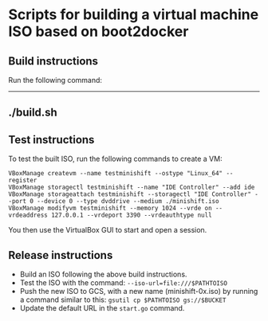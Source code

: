 # Scripts for building a virtual machine ISO based on boot2docker

## Build instructions

Run the following command:
<!-- NEEDINFO: in which directory do we run this? -->
----
./build.sh
----

## Test instructions

To test the built ISO, run the following commands to create a VM:

```shell
VBoxManage createvm --name testminishift --ostype "Linux_64" --register
VBoxManage storagectl testminishift --name "IDE Controller" --add ide
VBoxManage storageattach testminishift --storagectl "IDE Controller" --port 0 --device 0 --type dvddrive --medium ./minishift.iso
VBoxManage modifyvm testminishift --memory 1024 --vrde on --vrdeaddress 127.0.0.1 --vrdeport 3390 --vrdeauthtype null
```

You then use the VirtualBox GUI to start and open a session.

## Release instructions

 * Build an ISO following the above build instructions.
 * Test the ISO with the command: `--iso-url=file:///$PATHTOISO`
 * Push the new ISO to GCS, with a new name (minishift-0x.iso) by running a command similar to this: `gsutil cp $PATHTOISO gs://$BUCKET`
 * Update the default URL in the `start.go` command.
